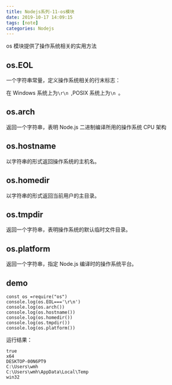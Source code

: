 ```yaml
---
title: Nodejs系列-11-os模块
date: 2019-10-17 14:09:15
tags: [note]
categories: Nodejs
---
```


os 模块提供了操作系统相关的实用方法

<!-- more -->

## os.EOL

一个字符串常量，定义操作系统相关的行末标志：

在 Windows 系统上为`\r\n `,POSIX 系统上为`\n `。

## os.arch
返回一个字符串，表明 Node.js 二进制编译所用的操作系统 CPU 架构
## os.hostname
以字符串的形式返回操作系统的主机名。
## os.homedir
以字符串的形式返回当前用户的主目录。
## os.tmpdir
返回一个字符串，表明操作系统的默认临时文件目录。
## os.platform
返回一个字符串，指定 Node.js 编译时的操作系统平台。
## demo

    const os =require("os")
    console.log(os.EOL==='\r\n')
    console.log(os.arch())
    console.log(os.hostname())
    console.log(os.homedir())
    console.log(os.tmpdir())
    console.log(os.platform())


运行结果：

    true
    x64
    DESKTOP-00N6PT9
    C:\Users\wmh
    C:\Users\wmh\AppData\Local\Temp
    win32